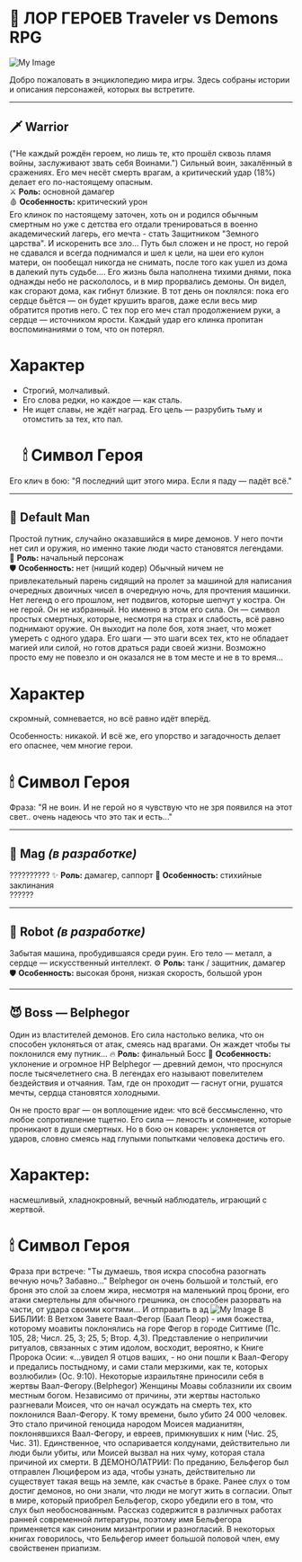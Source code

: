 # 📖 ЛОР ГЕРОЕВ Traveler vs Demons RPG

![My Image](https://i.pinimg.com/1200x/d7/2c/5d/d72c5d3629c09892935d5374d0a53b9a.jpg)

Добро пожаловать в энциклопедию мира игры. Здесь собраны истории и описания персонажей, которых вы встретите.  

---

## 🗡 Warrior
("Не каждый рождён героем, но лишь те, кто прошёл сквозь пламя войны, заслуживают звать себя Воинами.")
Сильный воин, закалённый в сражениях. Его меч несёт смерть врагам, а критический удар (18%) делает его по-настоящему опасным.  
⚔️ **Роль:** основной дамагер  
🩸 **Особенность:** критический урон  
 Его клинок по настоящему заточен, хоть он и родился обычным смертным но уже с детства его отдали тренироваться в военно академический лагерь, его мечта - стать Защитником "Земного царства". И искоренить все зло...
Путь был сложен и не прост, но герой не сдавался и всегда поднимался и шел к цели, на шеи его кулон матери, он пообещал никогда не снимать, после того как ушел из дома в далекий путь судьбе....
Его жизнь была наполнена тихими днями, пока однажды небо не раскололось, и в мир прорвались демоны. Он видел, как сгорают дома, как гибнут близкие. В тот день он поклялся: пока его сердце бьётся — он будет крушить врагов, даже если весь мир обратится против него.
С тех пор его меч стал продолжением руки, а сердце — источником ярости. Каждый удар его клинка пропитан воспоминаниями о том, что он потерял.
# Характер 
* Строгий, молчаливый.
* Его слова редки, но каждое — как сталь.
* Не ищет славы, не ждёт наград. Его цель — разрубить тьму и отомстить за тех, кто пал.
   # 🕯 Символ Героя
Его клич в бою:
"Я последний щит этого мира. Если я паду — падёт всё."

---

## 👤 Default Man
Простой путник, случайно оказавшийся в мире демонов. У него почти нет сил и оружия, но именно такие люди часто становятся легендами.  
🌌 **Роль:** начальный персонаж  
🛡 **Особенность:** нет (нищий кодер)
 Обычный ничем не привлекательный парень сидящий на пролет за машиной для написания очередных двоичных чисел в очередную ночь, для прочтения машинки.
Нет легенд о его прошлом, нет подвигов, которые шепчут у костра. Он не герой. Он не избранный.
Но именно в этом его сила.
Он — символ простых смертных, которые, несмотря на страх и слабость, всё равно поднимают оружие. Он выходит на поле боя, хотя знает, что может умереть с одного удара. Его шаги — это шаги всех тех, кто не обладает магией или силой, но готов драться ради своей жизни.
Возможно просто ему не повезло и он оказался не в том месте и не в то время...
# Характер 
скромный, сомневается, но всё равно идёт вперёд.

Особенность: никакой. И всё же, его упорство и загадочность делает его опаснее, чем многие герои.
# 🕯 Символ Героя
Фраза:
"Я не воин. И не герой но я чувствую что не зря появился на этот свет.. очень надеюсь что это так и есть..."

---

## 🔮 Mag _(в разработке)_
??????????
✨ **Роль:** дамагер, саппорт
📖 **Особенность:** стихийные заклинания  
??????

---

## 🤖 Robot _(в разработке)_ 
Забытая машина, пробудившаяся среди руин. Его тело — металл, а сердце — искусственный интеллект. 
⚙️ **Роль:** танк / защитник, дамагер 
🛡 **Особенность:** высокая броня, низкая скорость, большой урон 

---

## 😈 Boss — Belphegor
Один из властителей демонов. Его сила настолько велика, что он способен уклоняться от атак, смеясь над врагами. Он жаждет чтобы ты поклонился ему путник...
🔥 **Роль:** финальный Босс
👹 **Особенность:** уклонение и огромное HP 
Belphegor — древний демон, что проснулся после тысячелетнего сна. В легендах его называют повелителем бездействия и отчаяния. Там, где он проходит — гаснут огни, рушатся мечты, сердца становятся холодными.

Он не просто враг — он воплощение идеи: что всё бессмысленно, что любое сопротивление тщетно. Его сила — леность и сомнение, которые проникают в души смертных.
Но в бою он коварен: уклоняется от ударов, словно смеясь над глупыми попытками человека достичь его.
# Характер:
насмешливый, хладнокровный, вечный наблюдатель, играющий с жертвой.

# 🕯 Символ Героя
Фраза при встрече:
"Ты думаешь, твоя искра способна разогнать вечную ночь? Забавно…"
Belphegor он очень большой и толстый, его броня это слой за слоем жира, несмотря на маленький проц брони, его атаки смертельны для обычного грешника, он способен разорвать на части, от удара своими когтями... И отправить в ад
![My Image](https://i.pinimg.com/1200x/d7/2c/5d/d72c5d3629c09892935d5374d0a53b9a.jpg)
В БИБЛИИ:
В Ветхом Завете Ваал-Фегор (Баал Пеор) - имя божества, которому моавиты поклонялись на горе Фегор в городе Ситтиме (Пс. 105, 28; Числ. 25, 3; 25, 5; Втор. 4,3). Представление о неприличии ритуалов, связанных с этим идолом, восходит, вероятно, к Книге Пророка Осии: «...увидел Я отцов ваших, - но они пошли к Ваал-Фегору и предались постыдному, и сами стали мерзкими, как те, которых возлюбили» (Ос. 9:10). Некоторые израильтяне приносили себя в жертвы Ваал-Фегору.(Belphegor) Женщины Моавы соблазнили их своим местным богом. Независимо от причины, эти жертвы настолько разгневали Моисея, что он начал осуждать на смерть тех, кто поклонился Ваал-Фегору. К тому времени, было убито 24 000 человек. Это стало причиной геноцида народом Моисея мадианитян, поклонявшихся Ваал-Фегору, и евреев, примкнувших к ним (Чис. 25, Чис. 31). Единственное, что оспаривается колдунами, действительно ли люди были убиты, или Моисей вызвал на них чуму, которая стала причиной их смерти.
 В ДЕМОНОЛАТРИИ:
По преданию, Бельфегор был отправлен Люцифером из ада, чтобы узнать, действительно ли существует такая вещь на земле, как счастье в браке. Ранее слух о том достиг демонов, но они знали, что люди не могут жить в согласии. Опыт в мире, который приобрел Бельфегор, скоро убедили его в том, что слух был необоснованным. Рассказ содержится в различных работах ранней современной литературы, поэтому имя Бельфегора применяется как синоним мизантропии и разногласий.
В некоторых книгах говорилось, что Бельфегор имеет большой половой член, ему свойственен приапизм.
